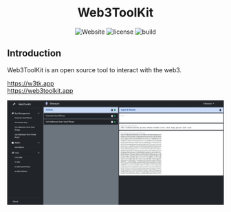 
<h1 align="center">
  Web3ToolKit
</h1>

<p align="center">
  <a style="text-decoration:none" href="https://w3tk.app" target="_blank">
    <img src="https://img.shields.io/badge/Website-w3tk.app-blue" alt="Website" />
  </a>
  <a style="text-decoration:none" href="https://github.com/arminreiter/web3toolkit/blob/main/LICENSE">
    <img src="https://img.shields.io/github/license/arminreiter/web3toolkit" alt="license" />
  </a>
  <a style="text-decoration:none" href="https://github.com/arminreiter/web3toolkit/actions/workflows/build.yml" target="_blank">
    <img src="https://github.com/arminreiter/web3toolkit/actions/workflows/build.yml/badge.svg" alt="build" />
  </a>
</p>

## Introduction

Web3ToolKit is an open source tool to interact with the web3.  

<https://w3tk.app>  
<https://web3toolkit.app>

![Screenshot](https://github.com/arminreiter/web3toolkit/raw/dev/src/src/assets/img/screenshots/scr1.jpg)
